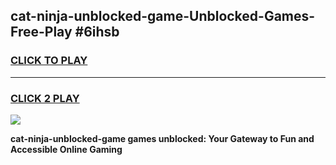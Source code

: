 
## cat-ninja-unblocked-game-Unblocked-Games-Free-Play #6ihsb
<h3>
<a href="https://us.freeplayer.one?title=cat-ninja-unblocked-game&ref=9M">CLICK TO PLAY</a></h3>
<hr>

<h3>
<a href="https://us.freeplayer.one?title=cat-ninja-unblocked-game&ref=9M">CLICK 2 PLAY</a>
  
</h3>

<a href="https://us.freeplayer.one?title=cat-ninja-unblocked-game&ref=9M"><img src="https://clearcache.store/games.png"></a>


**cat-ninja-unblocked-game games unblocked: Your Gateway to Fun and Accessible Online Gaming**
